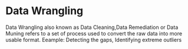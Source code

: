 # Data Wrangling
Data Wrangling also known as Data Cleaning,Data Remediation or Data Muning refers to a set of process used to convert the raw data into more usable format.
Eeample: Detecting the gaps, Identifying extreme outliers
